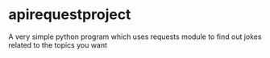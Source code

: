 # apirequestproject
A very simple python program which uses requests module to find out jokes related to the topics you want
